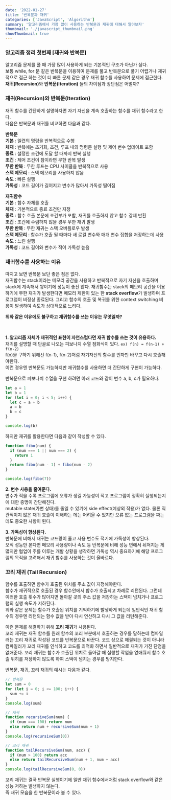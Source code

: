 ```yaml
---
date: '2022-01-27'
title: '반복문과 재귀'
categories: ['JavaScript', 'Algorithm']
summary: '알고리즘에서 가장 많이 사용하는 반복문과 재귀에 대해서 알아보자'
thumbnail: './javascript_thumbnail.png'
showThumbnail: true
---
```


### 알고리즘 정리 첫번째 [재귀와 반복문]

알고리즘 문제를 풀 때 가장 많이 사용하게 되는 기본적인 구조가 아닌가 싶다.  
보통 while, for 문 같은 반복문을 이용하여 문제를 풀고 반복문으로 풀기 어렵거나 재귀적으로 접근 하는 것이 더 빠른 문제 같은 경우
재귀 함수를 사용하여 문제에 접근한다.  
<b>재귀(Recursion)</b>와 <b>반복문(Iteration)</b> 둘의 차이점과 장단점은 어떨까?

### 재귀(Recursion)와 반복문(Iteration)

재귀 함수를 간단하게 설명하자면 자기 자신을 계속 호출하는 함수를 재귀 함수라고 한다.  
다음은 반복문과 재귀를 비교하면 다음과 같다.

**반복문**  
<b>기본</b> : 일련의 명령을 반복적으로 수행  
<b>체재</b> : 반복에는 초기화, 조건, 루프 내의 명령문 실행 및 제어 변수 업데이트 포함  
<b>종료</b> : 설정한 조건에 도달 할 때까지 반복 실행  
<b>조건</b> : 제어 조건이 참이라면 무한 반복 발생  
<b>무한 반복</b> : 무한 루프는 CPU 사이클을 반복적으로 사용  
<b>스택 메모리</b> : 스택 메모리를 사용하지 않음  
<b>속도</b> : 빠른 실행  
<b>가독성</b> : 코드 길이가 길어지고 변수가 많아서 가독성 떨어짐

**재귀함수**  
<b>기본</b> : 함수 자체를 호출  
<b>체재</b> : 기본적으로 종료 조건만 지정  
<b>종료</b> : 함수 호출 본문에 조건부가 포함, 재귀를 호출하지 않고 함수 강제 반환  
<b>조건</b> : 조건에 수렴하지 않을 경우 무한 재귀 발생  
<b>무한 반복</b> : 무한 재귀는 스택 오버플로우 발생  
<b>스택 메모리</b> : 함수가 호출 될 때마다 새 로컬 변수와 매개 변수 집합을 저장하는데 사용  
<b>속도</b> : 느린 실행  
<b>가독성</b> : 코드 길이와 변수가 적어 가독성 높음

### 재귀함수를 사용하는 이유

따지고 보면 반복문 보단 좋은 점은 없다.  
재귀함수는 stack이라는 메모리 공간을 사용하고 반복적으로 자기 자신을 호출하며 stack에 계속해서 쌓이기에 성능이 좋진 않다.
재귀함수는 stack의 메모리 공간을 이용하기에 무한 재귀가 발생한다면 메모리 제한이 있는 한 <b>stack overflow</b>가 발생하며 프로그램이 비정상 종료된다.
그리고 함수의 호출 및 복귀를 위한 context switching 비용이 발생하여 속도가 상대적으로 느리다.

<b>위와 같은 이유에도 불구하고 재귀함수를 쓰는 이유는 무엇일까?</b>

<br/>

**1. 알고리즘 자체가 재귀적인 표현이 자연스럽다면 재귀 함수를 쓰는 것이 유용하다.**  
재귀를 설명할 때 단골로 나오는 피보나치 수열 점화식이 있다. `ex) f(n) = f(n-1) + f(n-2)`  
f(n)을 구하기 위해선 f(n-1), f(n-2)처럼 자기자신의 함수를 인자만 바꾸고 다시 호출해야한다.  
이런 경우엔 반복문도 가능하지만 재귀함수를 사용하면 더 간단하게 구현이 가능하다.

반복문으로 피보나치 수열을 구현 하려면 아래 코드와 같이 변수 a, b, c가 필요하다.

```javascript
let a = 1
let b = 1
for (let i = 0; i < 5; i++) {
  let c = a + b
  a = b
  b = c
}

console.log(b)
```

하지만 재귀를 활용한다면 다음과 같이 작성할 수 있다.

```javascript
function fibo(num) {
  if (num === 1 || num === 2) {
    return 1
  }
  return fibo(num - 1) + fibo(num - 2)
}

console.log(fibo(7))
```

**2. 변수 사용을 줄여준다.**  
변수가 적을 수록 프로그램에 오류가 생길 가능성이 적고 프로그램이 정확히 실행되는지에 대한 증명이 간단해진다.  
mutable state(가변 상태)를 줄일 수 있기에 side effect(예상외 작용)가 없다.
물론 직관적이지 않은 재귀 호출이 이해하는 데는 어려울 수 있지만 오류 없는 프로그램을 짜는 데도 중요한 사항이 된다.

**3. 가독성이 향상된다.**  
반복문에 비해서 재귀는 코드량이 줄고 사용 변수도 적기에 가독성이 향상된다.  
오직 성능만 본다면 메모리 사용량이나 속도 등 반복문에 비해 성능 면에서 뒤쳐지는 게 많지만 협업이 주를 이루는 개발 상황을 생각하면
가독성 역시 중요하기에 해당 프로그램의 목적을 고려해서 재귀 함수를 사용하는 것이 올바르다.

### 꼬리 재귀 (Tail Recursion)

함수를 호출하면 함수가 호출된 위치를 주소 값이 지정해야한다.  
함수가 재귀적으로 호출된 경우 함수안에서 함수가 호출되고 차례로 리턴된다.
그런데 이러한 호출 횟수가 많아지면 돌아갈 곳의 주소 값을 저장하는 스택이 넘치거나 프로그램의 실행 속도가 저하된다.  
위와 같은 문제는 함수가 호출된 위치를 기억하기에 발생하게 되는데 일반적인 재귀 함수의 경우엔 리턴되는 함수 값을 받아 다시 연산하고
다시 그 값을 리턴해준다.

이런 문제를 해결하기 위해 <b>꼬리 재귀</b>가 사용된다.  
꼬리 재귀는 재귀 함수를 원래 함수의 꼬리 부분에서 호출하는 경우를 말하는데 컴파일러는 꼬리 재귀로 작성된 코드를 반복문으로 바꾼다.
코드 상으로 해결되는 것이 아니라 컴파일러가 꼬리 재귀를 인식하고 코드를 최적화 하면서 일반적으로 재귀가 가진 단점을 없애준다.
꼬리 재귀는 함수가 호출된 위치로 돌아갈 때 실행할 작업을 없애줘서 함수 호출 위히를 저장하지 않도록 하여 스택이 넘치는 경우를 방지한다.

반복문, 재귀, 꼬리 재귀의 예시는 다음과 같다.

```javascript
// 반복문
let sum = 0
for (let i = 0; i <= 100; i++) {
  sum += i
}
console.log(sum)

// 재귀
function recursiveSum(num) {
  if (num === 100) return num
  else return num + recursiveSum(num + 1)
}
console.log(recursiveSum(0))

// 꼬리 재귀
function tailRecursiveSum(num, acc) {
  if (num > 100) return acc
  else return tailRecursiveSum(num + 1, num + acc)
}
console.log(tailRecursiveSum(0, 0))
```

꼬리 재귀는 결국 반복문 실행이기에 일반 재귀 함수에서처럼 stack overflow와 같은 성능 저하는 발생하지 않는다.  
즉 재귀 모습을 한 반복문이라 볼 수 있다.
